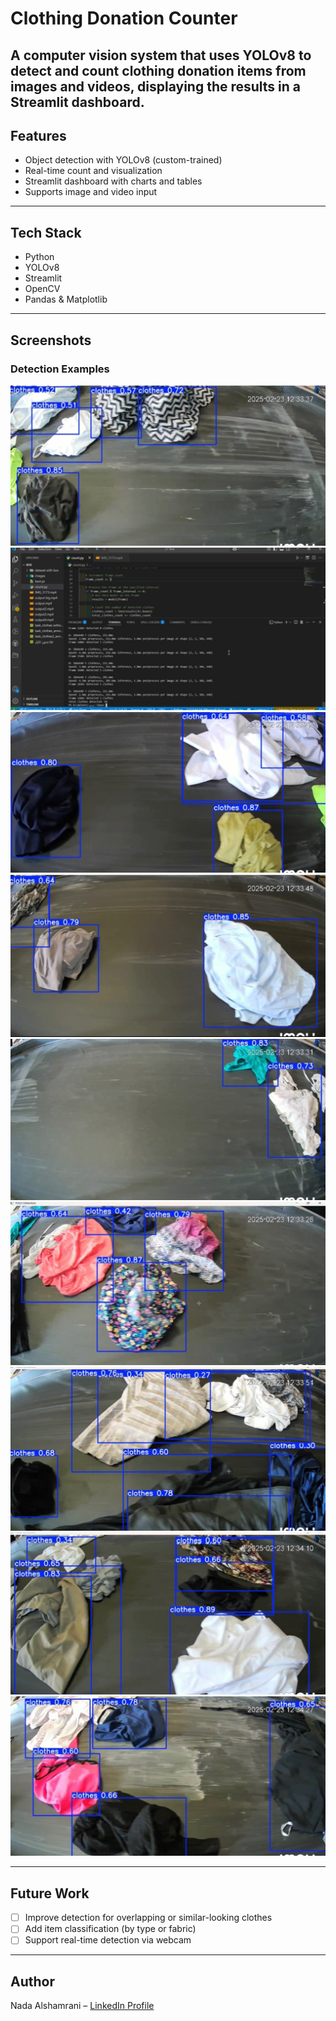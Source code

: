 # Clothing Donation Counter

A computer vision system that uses YOLOv8 to detect and count clothing donation items from images and videos, displaying the results in a Streamlit dashboard.
---

## Features

- Object detection with YOLOv8 (custom-trained)
- Real-time count and visualization
- Streamlit dashboard with charts and tables
- Supports image and video input

---

## Tech Stack

- Python
- YOLOv8
- Streamlit
- OpenCV
- Pandas & Matplotlib

---


## Screenshots

### Detection Examples

![Detection 1](./5821097510347852889.jpg)
![Detection 2](./5821097510347852890.jpg)
![Detection 3](./5821097510347852891.jpg)
![Detection 4](./5821097510347852892.jpg)
![Detection 5](./5821097510347852893.jpg)
![Detection 6](./5821097510347852894.jpg)
![Detection 7](./5821097510347852895.jpg)
![Detection 8](./5821097510347852896.jpg)
![Detection 9](./5821097510347852897.jpg)

---

## Future Work

- [ ] Improve detection for overlapping or similar-looking clothes
- [ ] Add item classification (by type or fabric)
- [ ] Support real-time detection via webcam
---

## Author

Nada Alshamrani – [LinkedIn Profile](https://www.linkedin.com/in/nada-alshamrani-732884250)
